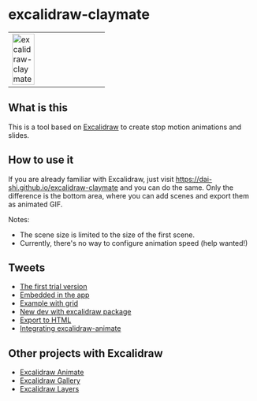 # excalidraw-claymate

<table><tr><td>
<img alt="excalidraw-claymate" src="https://user-images.githubusercontent.com/490574/84717128-eedfbf80-afaf-11ea-82e4-d4c601136b9a.gif" width="50%" />
</td></tr></table>

## What is this

This is a tool based on
[Excalidraw](https://excalidraw.com)
to create stop motion animations and slides.

## How to use it

If you are already familiar with Excalidraw,
just visit <https://dai-shi.github.io/excalidraw-claymate>
and you can do the same.
Only the difference is the bottom area, where you can
add scenes and export them as animated GIF.

Notes:

- The scene size is limited to the size of the first scene.
- Currently, there's no way to configure animation speed (help wanted!)

## Tweets

- [The first trial version](https://twitter.com/dai_shi/status/1267491837897367553)
- [Embedded in the app](https://twitter.com/dai_shi/status/1268221326822535168)
- [Example with grid](https://twitter.com/dai_shi/status/1275941775878713344)
- [New dev with excalidraw package](https://twitter.com/dai_shi/status/1338500086343430146)
- [Export to HTML](https://twitter.com/dai_shi/status/1388675104888934400)
- [Integrating excalidraw-animate](https://twitter.com/dai_shi/status/1403381850907693057)

## Other projects with Excalidraw

- [Excalidraw Animate](https://github.com/dai-shi/excalidraw-animate)
- [Excalidraw Gallery](https://github.com/dai-shi/excalidraw-gallery)
- [Excalidraw Layers](https://github.com/dai-shi/excalidraw-layers)
